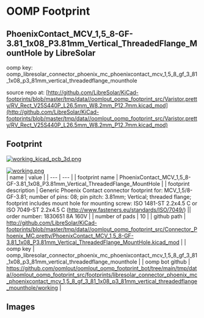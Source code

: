 # OOMP Footprint  
## PhoenixContact_MCV_1,5_8-GF-3.81_1x08_P3.81mm_Vertical_ThreadedFlange_MountHole  by LibreSolar  
  
oomp key: oomp_libresolar_connector_phoenix_mc_phoenixcontact_mcv_1,5_8_gf_3_81_1x08_p3_81mm_vertical_threadedflange_mounthole  
  
source repo at: [http://github.com/LibreSolar/KiCad-footprints/blob/master/tmp/data//oomlout_oomp_footprint_src/Varistor.pretty/RV_Rect_V25S440P_L26.5mm_W8.2mm_P12.7mm.kicad_mod](http://github.com/LibreSolar/KiCad-footprints/blob/master/tmp/data//oomlout_oomp_footprint_src/Varistor.pretty/RV_Rect_V25S440P_L26.5mm_W8.2mm_P12.7mm.kicad_mod)  
## Footprint  
  
[![working_kicad_pcb_3d.png](working_kicad_pcb_3d_600.png)](working_kicad_pcb_3d.png)  
  
[![working.png](working_600.png)](working.png)  
| name | value | 
| --- | --- | 
| footprint name | PhoenixContact_MCV_1,5_8-GF-3.81_1x08_P3.81mm_Vertical_ThreadedFlange_MountHole | 
| footprint description | Generic Phoenix Contact connector footprint for: MCV_1,5/8-GF-3.81; number of pins: 08; pin pitch: 3.81mm; Vertical; threaded flange; footprint includes mount hole for mounting screw: ISO 1481-ST 2.2x4.5 C or ISO 7049-ST 2.2x4.5 C (http://www.fasteners.eu/standards/ISO/7049/) || order number: 1830651 8A 160V | 
| number of pads | 10 | 
| github path | http://github.com/LibreSolar/KiCad-footprints/blob/master/tmp/data//oomlout_oomp_footprint_src/Connector_Phoenix_MC.pretty/PhoenixContact_MCV_1,5_8-GF-3.81_1x08_P3.81mm_Vertical_ThreadedFlange_MountHole.kicad_mod | 
| oomp key | oomp_libresolar_connector_phoenix_mc_phoenixcontact_mcv_1,5_8_gf_3_81_1x08_p3_81mm_vertical_threadedflange_mounthole | 
| oomp bot github | https://github.com/oomlout/oomlout_oomp_footprint_bot/tree/main/tmp/data//oomlout_oomp_footprint_src/footprints/libresolar_connector_phoenix_mc_phoenixcontact_mcv_1,5_8_gf_3_81_1x08_p3_81mm_vertical_threadedflange_mounthole/working | 
## Images  
